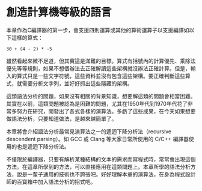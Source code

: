 # 創造計算機等級的語言

本章作為C編譯器的第一步，會支援四則運算或其他的算術運算子以支援編譯如以下這樣的算式：

```text
30 + (4 - 2) * -5
```

雖然看起來微不足道，但其實這是滿難的目標。算式有括號內的計算優先、乘除法優先等等規則，如果不想個辦法去正確解讀這些架構就沒辦法正確計算。但是，輸入的算式只是一些文字符號，這些資料並沒有包含這些架構。要正確判斷這些算式，就需要分析文字列，並好好抓出這些隱藏的架構。

這類語法分析的問題，如果沒有相關的背景知識，想要解這類的問題會相當困難。其實在以前，這類問題被認為是困難的問題，尤其在1950年代到1970年代花了非常多努力在研究，開發出了各式各樣的演算法。多虧了這些成果，在今天如果想要做語法分析，只要知道做法，是越來越簡單了。

本章將會介紹語法分析最常見演算法之一的遞迴下降分析法（recursive descendent parsing）。如 GCC 或 Clang 等大家日常所使用的 C/C++ 編譯器使用的也是遞迴下降分析法。

不僅限於編譯器，只要有解析某種結構的文本的需求而寫程式時，常常會出現這個方法。在這章所學到的方法，可以直接應用在這類問題上。本章所學的語法分析方法，說是一輩子通用的技術也不誇張吧。好好理解本章的演算法，在身為程式設計師的百寶箱中加入語法分析的招式吧。

